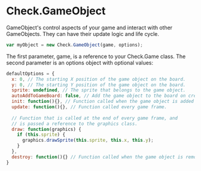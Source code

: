 # Check.GameObject

GameObject's control aspects of your game and interact with other GameObjects. They can have their update logic and life cycle.

```javascript
var myObject = new Check.GameObject(game, options);
```

The first parameter, game, is a reference to your Check.Game class. The second parameter is an options object with optional values:

```javascript
defaultOptions = {
  x: 0, // The starting X position of the game object on the board.
  y: 0, // The starting Y position of the game object on the board.
  sprite: undefined, // The sprite that belongs to the game object.
  autoAddToGameBoard: false, // Add the game object to the board on creation.
  init: function(){}, // Function called when the game object is added to the game board.
  update: function(){}, // Function called every game frame.
  
  // Function that is called at the end of every game frame, and
  // is passed a reference to the graphics class.
  draw: function(graphics) {
    if (this.sprite) {
      graphics.drawSprite(this.sprite, this.x, this.y);
    }
  },
  destroy: function(){} // Function called when the game object is removed from the board.
}
```